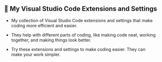 ## 🗿 My Visual Studio Code Extensions and Settings

- My collection of Visual Studio Code extensions and settings that make coding more efficient and easier.
 
- They help with different parts of coding, like making code neat, working together, and making things look better.

- Try these extensions and settings to make coding easier. They can make your work simpler.

